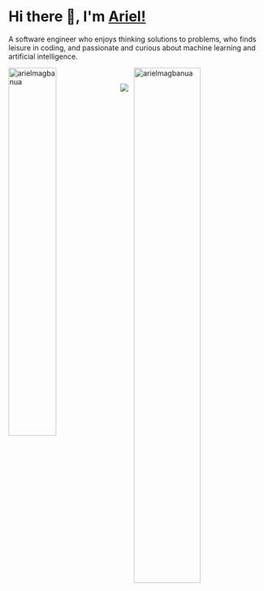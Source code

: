 # Hi there 👋, I'm [Ariel!](https://arielmagbanua.com/)

A software engineer who enjoys thinking solutions to problems, who finds leisure in coding, and passionate and curious about machine learning and artificial intelligence. 

<p>
    <img align="left" style="max-width: 43.1%"; width="43.1%;" src="https://github-readme-stats.vercel.app/api/top-langs?username=arielmagbanua&theme=dark&layout=compact&langs_count=6&cache_seconds=1800" alt="arielmagbanua"/>
</p>
<p>
    <img align="right" style="max-width: 51%"; width="51%;" src="https://github-readme-stats.vercel.app/api?username=arielmagbanua&show_icons=true&include_all_commits=true&count_private=true&theme=dark&cache_seconds=1800" alt="arielmagbanua"/>
</p>

<br>
<p>
    <img
        src="https://cr-ss-service.azurewebsites.net/api/ScreenShot?widget=summary&username=arielmagbanua&badges=2&show-avatar=false&style=--header-bg-color:%23000;--border-radius:5px"
    />
</p>
